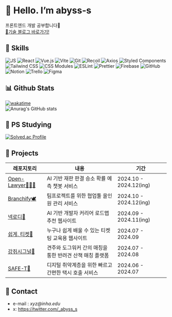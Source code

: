 # 💖 Hello. I’m abyss-s

프론트엔드 개발 공부합니다🤭  
[🔗기술 블로그 바로가기!](https://tomymoon.tistory.com/)

## 🔧 Skills

![JS](https://img.shields.io/badge/JavaScript-F7DF1E?style=for-the-badge&logo=JavaScript&logoColor=white)
![React](https://img.shields.io/badge/React-20232A?style=for-the-badge&logo=react&logoColor=61DAFB)
![Vue.js](https://img.shields.io/badge/Vue.js-35495E?style=for-the-badge&logo=vue.js&logoColor=4FC08D)
![Vite](https://img.shields.io/badge/vite-%23646CFF.svg?style=for-the-badge&logo=vite&logoColor=white)
![Git](https://img.shields.io/badge/GIT-E44C30?style=for-the-badge&logo=git&logoColor=white)
![Recoil](https://img.shields.io/badge/Recoil-3578E5?style=for-the-badge&logo=recoil&logoColor=white)
![Axios](https://img.shields.io/badge/Axios-5A29E4?style=for-the-badge&logo=axios&logoColor=white)
![Styled Components](https://img.shields.io/badge/styled--components-DB7093?style=for-the-badge&logo=styled-components&logoColor=white)
![Tailwind CSS](https://img.shields.io/badge/Tailwind_CSS-38B2AC?style=for-the-badge&logo=tailwind-css&logoColor=white)
![CSS Modules](https://img.shields.io/badge/CSS_Modules-000000?style=for-the-badge&logo=css3&logoColor=white)
![ESLint](https://img.shields.io/badge/ESLint-4B32C3?style=for-the-badge&logo=eslint&logoColor=white)
![Prettier](https://img.shields.io/badge/Prettier-FF6F20?style=for-the-badge&logo=prettier&logoColor=white)
![Firebase](https://img.shields.io/badge/Firebase-FFCA28?style=for-the-badge&logo=firebase&logoColor=white)
![GitHub](https://img.shields.io/badge/GITHUB-181717?style=for-the-badge&logo=git&logoColor=white)
![Notion](https://img.shields.io/badge/Notion-000000?style=for-the-badge&logo=notion&logoColor=white)
![Trello](https://img.shields.io/badge/Trello-0052CC?style=for-the-badge&logo=trello&logoColor=white)
![Figma](https://img.shields.io/badge/Figma-F24E1E?style=for-the-badge&logo=figma&logoColor=white)

## 📊 Github Stats

[![wakatime](https://wakatime.com/badge/user/e8136b2d-915e-4640-a259-f1b1116f7e3d.svg)](https://wakatime.com/@e8136b2d-915e-4640-a259-f1b1116f7e3d)  
![Anurag's GitHub stats](https://github-readme-stats.vercel.app/api?username=abyss-s&count_private=true)

## 💎 PS Studying

[![Solved.ac Profile](http://mazassumnida.wtf/api/generate_badge?boj=abyss)](https://solved.ac/abyss)

<!--
참고:
https://hulrud.tistory.com/3#article-3--readme-widgets
https://github.com/Envoy-VC/awesome-badges
-->

## 🔎 Projects

| 레포지토리                                                                   | 내용                                                     | 기간                   |
| ---------------------------------------------------------------------------- | -------------------------------------------------------- | ---------------------- |
| [Open-Lawyer👨🏻‍⚖️](https://github.com/InhaCapstone2024/Open-Lawyer)             | AI 기반 재판 판결 승소 확률 예측 챗봇 서비스             | 2024.10 - 2024.12(ing) |
| [Branchify🕊️](https://github.com/merging-Branchify/Branchify_FE)             | 팀프로젝트를 위한 협업툴 올인원 관리 서비스              | 2024.10 - 2024.12(ing) |
| [넥로디🧭](https://github.com/Yo-a-jung/e-commerce-fe)                       | AI 기반 개발자 커리어 로드맵 추천 웹사이트               | 2024.09 - 2024.11(ing) |
| [쉽게, 티켓🎫](https://github.com/Easy-Ti-cket/easy-ticket)                  | 누구나 쉽게 배울 수 있는 티켓팅 교육용 웹사이트          | 2024.07 - 2024.09      |
| [강쥐시그널🐶](https://github.com/likelion-inha-hackathon-2/Meong-Signal-FE) | 견주와 도그워커 간의 매칭을 통한 반려견 산책 매칭 플랫폼 | 2024.07 - 2024.08      |
| [SAFE-T🚕](https://github.com/likelion-inha-hackathon-2/Summerthon-FE)       | 디지털 취약계층을 위한 빠르고 간편한 택시 호출 서비스    | 2024.06 - 2024.07      |


## 💌 Contact

- e-mail : _xyz@inha.edu_
- x: <https://twitter.com/_abyss_s>
